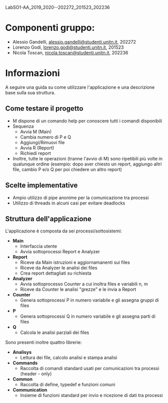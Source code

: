 LabSO1-AA_2019_2020--202272_201523_202236

# Componenti gruppo:
- Alessio Gandelli, alessio.gandelli@studenti.unitn.it, 202272
- Lorenzo Godi, lorenzo.godi@studenti.unitn.it, 201523
- Nicola Toscan, nicola.toscan@studenti.unitn.it, 202236

# Informazioni
A seguire una guida su come utilizzare l'applicazione e una descrizione base sulla sua struttura.

## Come testare il progetto
- M dispone di un comando help per conoscere tutti i comandi disponibili
- Sequenza
  - Avvia M (Main)
  - Cambia numero di P e Q
  - Aggiungi/Rimuovi file
  - Avvia R (Report)
  - Richiedi report
- Inoltre, tutte le operazioni (tranne l'avvio di M) sono ripetibili più volte in qualunque ordine (esempio: dopo aver chiesto un report, aggiungo altri file, cambio P e/o Q per poi chiedere un altro report)

## Scelte implementative
- Ampio utilizzo di pipe anonime per la comunicazione tra processi
- Utilizzo di threads in alcuni casi per evitare deadlocks

## Struttura dell'applicazione
L'applicazione è composta da sei processi/sottosistemi:
- **Main**
	- Interfaccia utente
	- Avvia sottoprocessi Report e Analyzer
- **Report**
	- Riceve da Main istruzioni e aggiornamanenti sui files
	- Riceve da Analyzer le analisi dei files
	- Crea report dettagliati su richiesta
- **Analyzer**
	- Avvia sottoprocesso Counter a cui inoltra files e variabili n, m
	- Riceve da Counter le analisi "grezze" e le invia a Report
- **Counter**
	- Genera sottoprocessi P in numero variabile e gli assegna gruppi di files
- **P**
	- Genera sottoprocessi Q in numero variabile e gli assegna parti di files
- **Q**
	- Calcola le analisi parziali dei files

Sono presenti inoltre quattro librerie:
- **Analisys**
  - Lettura dei file, calcolo analisi e stampa analisi
- **Commands**
  - Raccolta di comandi standard usati per comunicazioni tra processi (header - only)
- **Common**
  - Raccolta di define, typedef e funzioni comuni
- **Communication**
  - Insieme di funzioni standard per invio e ricezione di dati tra processi